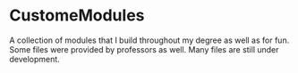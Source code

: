 # CustomeModules
A collection of modules that I build throughout my degree as well as for fun. Some files were provided by professors as well. Many files are still under development.
